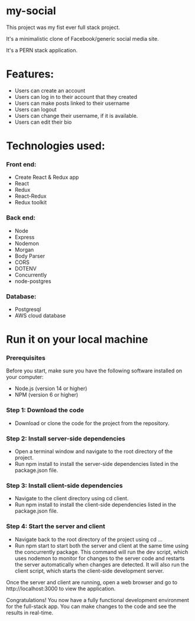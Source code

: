 # my-social

This project was my fist ever full stack project.

It's a minimalistic clone of Facebook/generic social media site.

It's a PERN stack application.

# Features:
- Users can create an account
- Users can log in to their account that they created
- Users can make posts linked to their username
- Users can logout
- Users can change their username, if it is available.
- Users can edit their bio

# Technologies used:

### Front end:
- Create React & Redux app
- React
- Redux
- React-Redux
- Redux toolkit

### Back end:
- Node
- Express
- Nodemon
- Morgan
- Body Parser
- CORS
- DOTENV
- Concurrently
- node-postgres

### Database:
- Postgresql
- AWS cloud database


# Run it on your local machine

### Prerequisites
Before you start, make sure you have the following software installed on your computer:

- Node.js (version 14 or higher)
- NPM (version 6 or higher)

### Step 1: Download the code
- Download or clone the code for the project from the repository.

### Step 2: Install server-side dependencies
- Open a terminal window and navigate to the root directory of the project.
- Run npm install to install the server-side dependencies listed in the package.json file.

### Step 3: Install client-side dependencies

- Navigate to the client directory using cd client.
- Run npm install to install the client-side dependencies listed in the package.json file.

### Step 4: Start the server and client
- Navigate back to the root directory of the project using cd ...
- Run npm start to start both the server and client at the same time using the concurrently package. This command will run the dev script, which uses nodemon to monitor for changes to the server code and restarts the server automatically when changes are detected. It will also run the client script, which starts the client-side development server.

Once the server and client are running, open a web browser and go to http://localhost:3000 to view the application.

Congratulations! You now have a fully functional development environment for the full-stack app. You can make changes to the code and see the results in real-time.
